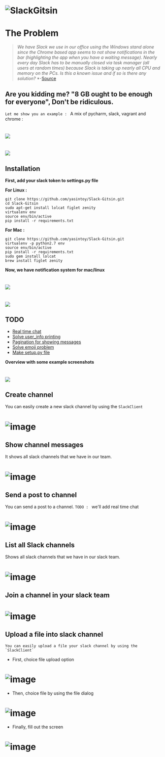 # ![SlackGitsin](screen_shots/logo.jpg)

The Problem
=================

> *We have Slack we use in our office using the Windows stand alone since the Chrome based app seems to not show notifications in the bar (highlighting the app when you have a waiting message).*
> *Nearly every day Slack has to be manually closed via task manager (all users at random times) because Slack is taking up nearly all CPU and memory on the PCs.*
> *Is this a known issue and if so is there any solution?*
> *-[Source](https://www.reddit.com/r/Slack/comments/3fy494/slack_taking_up_a_lot_of_system_resources/)

## Are you kidding me? "8 GB ought to be enough for everyone", Don't be ridiculous.

`Let me show you an example : ` A mix of pycharm, slack, vagrant and chrome : 
# ![](screen_shots/marcosmemory.jpg)


# ![](screen_shots/anim.gif)

## Installation

**First, add your slack token to settings.py file**

**For Linux :**
```
git clone https://github.com/yasintoy/Slack-Gitsin.git
cd Slack-Gitsin
sudo apt-get install lolcat figlet zenity
virtualenv env
source env/bin/active
pip install -r requirements.txt 

```

**For Mac :** 
```
git clone https://github.com/yasintoy/Slack-Gitsin.git
virtualenv -p python2.7 env
source env/bin/active
pip install -r requirements.txt
sudo gem install lolcat
brew install figlet zenity

```

**Now, we have notification system for mac/linux**
# ![](screen_shots/notification_test.png)

# ![](screen_shots/memoryUsage.png)

## TODO 

* [Real time chat](https://github.com/yasintoy/Slack-Gitsin/issues/6)
* [Solve user_info printing](https://github.com/yasintoy/Slack-Gitsin/issues/2)
* [Pagination for showing messages](https://github.com/yasintoy/Slack-Gitsin/issues/4)
* [Solve emoji problem](https://github.com/yasintoy/Slack-Gitsin/issues/3)
* [Make setup.py file](https://github.com/yasintoy/Slack-Gitsin/issues/5)

**Overview with some example screenshots**

# ![](screen_shots/overview.png)

## Create channel

   You can easily create a new slack channel by using the `SlackClient`

# ![image](screen_shots/channel_create_screen.png)

## Show channel messages

   It shows all slack channels that we have in our team.

# ![image](screen_shots/history_screen.png)

## Send a post to channel

   You can send a post to a channel.
   ``TODO : `` we'll add real time chat

# ![image](screen_shots/channel_post_screen.png)


## List all Slack channels

  Shows all slack channels that we have in our slack team.

# ![image](screen_shots/channel_list_screen.png)

## Join a channel in your slack team


# ![image](screen_shots/channel_join_screen.png)


## Upload a file into slack channel

    You can easily upload a file your slack channel by using the `SlackClient`

- First, choice file upload option
# ![image](screen_shots/upload_file_menu.png)

- Then, choice file by using the file dialog
# ![image](screen_shots/opened_file_dialog.png)

- Finally, fill out the screen
# ![image](screen_shots/file_upload_process.png)

